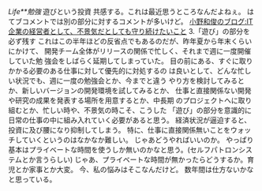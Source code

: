 *Life**勉強* 遊びという投資
共感する。これは最近思うところなんだよねぇ。
はてブコメントでは別の部分に対するコメントが多いけど。
 [小野和俊のブログ:IT企業の経営者として、不景気だとしても守り続けたいこと](http://blog.livedoor.jp/lalha/archives/50247962.html)
 3.「遊び」の部分を必ず残す
 これはこの半年ほどの反省点でもあるのだが、昨年夏から年末くらいにかけて、
 開発チーム全体がリリースの関係で忙しく、それまで週に一度開催していた勉
 強会をしばらく延期してしまっていた。
 目の前にある、すぐに取りかかる必要のある仕事に対して優先的に対処するの
 は良いとして、どんな忙しい状況でも、週に一度の勉強会とか、今までと違う
 やり方を検討してみるとか、新しいバージョンの開発環境を試してみるとか、
 仕事と直接関係ない開発や研究の成果を発表する場所を用意するとか、中長期
 のプロジェクトへに取り組むとか、忙しい時や、不景気の時こそ、こうした
 「遊び」の部分を意識的に日常の仕事の中に組み入れていく必要があると思う。
経済状況が逼迫すると、投資に及び腰になり抑制してしまう。
特に、仕事に直接関係無いことをウォッチしていくというのはなかなか難しい。
じゃあどうやればいいのか。
やっぱり基本はプライベートな時間を使うしか無いのかなと思う。(セルフパトロンシステムとか言うらしい)
じゃあ、プライベートな時間が無かったらどうするか。育児とか家事とか大変。
今、私の悩みはそこなんだけど。
数年間は仕方ないかなと思っている。

